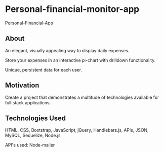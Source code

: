 # Personal-financial-monitor-app
Personal-Financial-App


## About
An elegant, visually appealing way to display daily expenses.

Store your expenses in an interactive pi-chart with drilldown functionality.

Unique, persistent data for each user.


## Motivation
Create a project that demonstrates a multitude of technologies available for full stack applications. 
## Technologies Used
HTML, CSS, Bootstrap, JavaScript, jQuery, Handlebars.js, APIs, JSON, MySQL, Sequelize, Node.js

API's used:
Node-mailer
